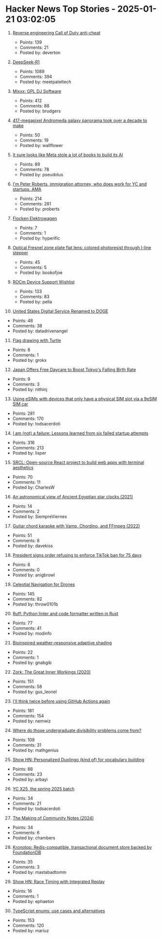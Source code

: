 # Hacker News Top Stories - 2025-01-21 03:02:05

1. [Reverse engineering Call of Duty anti-cheat](https://ssno.cc/posts/reversing-tac-1-4-2025/)
   - Points: 139
   - Comments: 21
   - Posted by: deverton

2. [DeepSeek-R1](https://github.com/deepseek-ai/DeepSeek-R1)
   - Points: 1089
   - Comments: 394
   - Posted by: meetpateltech

3. [Mixxx: GPL DJ Software](https://mixxx.org/)
   - Points: 412
   - Comments: 88
   - Posted by: brudgers

4. [417-megapixel Andromeda galaxy panorama took over a decade to make](https://petapixel.com/2025/01/16/417-megapixel-andromeda-galaxy-panorama-took-over-a-decade-to-make/)
   - Points: 50
   - Comments: 19
   - Posted by: wallflower

5. [It sure looks like Meta stole a lot of books to build its AI](https://lithub.com/it-sure-looks-like-meta-stole-a-lot-of-books-to-build-its-ai/)
   - Points: 89
   - Comments: 78
   - Posted by: pseudolus

6. [I'm Peter Roberts, immigration attorney, who does work for YC and startups. AMA](undefined)
   - Points: 214
   - Comments: 281
   - Posted by: proberts

7. [Flocken Elektrowagen](https://en.wikipedia.org/wiki/Flocken_Elektrowagen)
   - Points: 7
   - Comments: 1
   - Posted by: hyperific

8. [Optical Fresnel zone plate flat lens: colored photoresist through I-line stepper](https://www.nature.com/articles/s41377-024-01725-6)
   - Points: 45
   - Comments: 5
   - Posted by: bookofjoe

9. [ROCm Device Support Wishlist](https://github.com/ROCm/ROCm/discussions/4276)
   - Points: 133
   - Comments: 83
   - Posted by: pella

10. [United States Digital Service Renamed to DOGE](https://www.whitehouse.gov/presidential-actions/2025/01/establishing-and-implementing-the-presidents-department-of-government-efficiency/)
   - Points: 48
   - Comments: 38
   - Posted by: datadrivenangel

11. [Flag drawing with Turtle](https://jtanx.github.io/2018/12/28/turtle-flag-drawing/)
   - Points: 8
   - Comments: 1
   - Posted by: grokx

12. [Japan Offers Free Daycare to Boost Tokyo's Falling Birth Rate](https://www.xatakaon.com/magnet/japan-is-desperate-to-increase-its-birth-rate-that-tokyo-is-trying-out-a-new-idea-free-daycare)
   - Points: 9
   - Comments: 3
   - Posted by: nithinj

13. [Using eSIMs with devices that only have a physical SIM slot via a 9eSIM SIM car](https://neilzone.co.uk/2025/01/using-esims-with-devices-that-only-have-a-physical-sim-slot-via-a-9esim-sim-card-with-android-and-linux/)
   - Points: 281
   - Comments: 170
   - Posted by: todsacerdoti

14. [I am (not) a failure: Lessons learned from six failed startup attempts](http://blog.rongarret.info/2025/01/i-am-not-failure-lessons-learned-from.html)
   - Points: 316
   - Comments: 213
   - Posted by: lisper

15. [SRCL: Open-source React project to build web apps with terminal aesthetics](https://www.sacred.computer)
   - Points: 70
   - Comments: 11
   - Posted by: CharlesW

16. [An astronomical view of Ancient Egyptian star clocks (2021)](https://storymaps.arcgis.com/stories/eea3fbc9c05b40948563ffd0ccfab59d)
   - Points: 14
   - Comments: 2
   - Posted by: SiempreViernes

17. [Guitar chord karaoke with Vamp, Chordino, and FFmpeg (2022)](https://dylanbeattie.net/2022/09/19/the-road-to-guitaraoke-part-1-vamp-chordino-imagesharp-ffmpeg.html)
   - Points: 51
   - Comments: 8
   - Posted by: davekiss

18. [President signs order refusing to enforce TikTok ban for 75 days](https://www.theverge.com/2025/1/20/24348213/trump-tiktok-ban-executive-order-sale-delay-china)
   - Points: 6
   - Comments: 0
   - Posted by: anigbrowl

19. [Celestial Navigation for Drones](https://www.mdpi.com/2504-446X/8/11/652)
   - Points: 145
   - Comments: 82
   - Posted by: throw0101b

20. [Ruff: Python linter and code formatter written in Rust](https://github.com/astral-sh/ruff)
   - Points: 77
   - Comments: 41
   - Posted by: modinfo

21. [Bioinspired weather-responsive adaptive shading](https://www.uni-stuttgart.de/en/university/news/all/Bioinspired-weather-responsive-adaptive-shading/)
   - Points: 22
   - Comments: 1
   - Posted by: gnabgib

22. [Zork: The Great Inner Workings (2020)](https://medium.com/swlh/zork-the-great-inner-workings-b68012952bdc)
   - Points: 151
   - Comments: 58
   - Posted by: gus_leonel

23. [I'll think twice before using GitHub Actions again](https://ninkovic.dev/blog/2025/think-twice-before-using-github-actions)
   - Points: 181
   - Comments: 154
   - Posted by: nemwiz

24. [Where do those undergraduate divisibility problems come from?](https://grossack.site/2025/01/16/undergrad-divisibility-problems.html)
   - Points: 109
   - Comments: 31
   - Posted by: mathgenius

25. [Show HN: Personalized Duolingo (kind of) for vocabulary building](https://github.com/baturyilmaz/wordpecker-app)
   - Points: 88
   - Comments: 23
   - Posted by: arbayi

26. [YC X25, the spring 2025 batch](https://www.ycombinator.com/blog/announcing-yc-x25/)
   - Points: 34
   - Comments: 21
   - Posted by: todsacerdoti

27. [The Making of Community Notes (2024)](https://asteriskmag.com/issues/08/the-making-of-community-notes)
   - Points: 34
   - Comments: 6
   - Posted by: chambers

28. [Kronotop: Redis-compatible, transactional document store backed by FoundationDB](https://github.com/kronotop/kronotop)
   - Points: 35
   - Comments: 3
   - Posted by: mastabadtomm

29. [Show HN: Race Timing with Integrated Replay](https://storytiming.racing)
   - Points: 16
   - Comments: 1
   - Posted by: ephaeton

30. [TypeScript enums: use cases and alternatives](https://2ality.com/2025/01/typescript-enum-patterns.html)
   - Points: 153
   - Comments: 120
   - Posted by: mariuz

